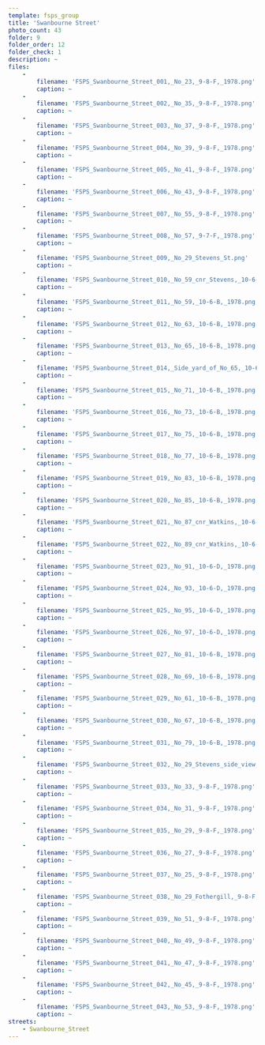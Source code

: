 ```yaml
---
template: fsps_group
title: 'Swanbourne Street'
photo_count: 43
folder: 9
folder_order: 12
folder_check: 1
description: ~
files:
    -
        filename: 'FSPS_Swanbourne_Street_001,_No_23,_9-8-F,_1978.png'
        caption: ~
    -
        filename: 'FSPS_Swanbourne_Street_002,_No_35,_9-8-F,_1978.png'
        caption: ~
    -
        filename: 'FSPS_Swanbourne_Street_003,_No_37,_9-8-F,_1978.png'
        caption: ~
    -
        filename: 'FSPS_Swanbourne_Street_004,_No_39,_9-8-F,_1978.png'
        caption: ~
    -
        filename: 'FSPS_Swanbourne_Street_005,_No_41,_9-8-F,_1978.png'
        caption: ~
    -
        filename: 'FSPS_Swanbourne_Street_006,_No_43,_9-8-F,_1978.png'
        caption: ~
    -
        filename: 'FSPS_Swanbourne_Street_007,_No_55,_9-8-F,_1978.png'
        caption: ~
    -
        filename: 'FSPS_Swanbourne_Street_008,_No_57,_9-7-F,_1978.png'
        caption: ~
    -
        filename: 'FSPS_Swanbourne_Street_009,_No_29_Stevens_St.png'
        caption: ~
    -
        filename: 'FSPS_Swanbourne_Street_010,_No_59_cnr_Stevens,_10-6-B,_1978.png'
        caption: ~
    -
        filename: 'FSPS_Swanbourne_Street_011,_No_59,_10-6-B,_1978.png'
        caption: ~
    -
        filename: 'FSPS_Swanbourne_Street_012,_No_63,_10-6-B,_1978.png'
        caption: ~
    -
        filename: 'FSPS_Swanbourne_Street_013,_No_65,_10-6-B,_1978.png'
        caption: ~
    -
        filename: 'FSPS_Swanbourne_Street_014,_Side_yard_of_No_65,_10-6-B,_1978.png'
        caption: ~
    -
        filename: 'FSPS_Swanbourne_Street_015,_No_71,_10-6-B,_1978.png'
        caption: ~
    -
        filename: 'FSPS_Swanbourne_Street_016,_No_73,_10-6-B,_1978.png'
        caption: ~
    -
        filename: 'FSPS_Swanbourne_Street_017,_No_75,_10-6-B,_1978.png'
        caption: ~
    -
        filename: 'FSPS_Swanbourne_Street_018,_No_77,_10-6-B,_1978.png'
        caption: ~
    -
        filename: 'FSPS_Swanbourne_Street_019,_No_83,_10-6-B,_1978.png'
        caption: ~
    -
        filename: 'FSPS_Swanbourne_Street_020,_No_85,_10-6-B,_1978.png'
        caption: ~
    -
        filename: 'FSPS_Swanbourne_Street_021,_No_87_cnr_Watkins,_10-6-B,_1978.png'
        caption: ~
    -
        filename: 'FSPS_Swanbourne_Street_022,_No_89_cnr_Watkins,_10-6-D,_1978.png'
        caption: ~
    -
        filename: 'FSPS_Swanbourne_Street_023,_No_91,_10-6-D,_1978.png'
        caption: ~
    -
        filename: 'FSPS_Swanbourne_Street_024,_No_93,_10-6-D,_1978.png'
        caption: ~
    -
        filename: 'FSPS_Swanbourne_Street_025,_No_95,_10-6-D,_1978.png'
        caption: ~
    -
        filename: 'FSPS_Swanbourne_Street_026,_No_97,_10-6-D,_1978.png'
        caption: ~
    -
        filename: 'FSPS_Swanbourne_Street_027,_No_81,_10-6-B,_1978.png'
        caption: ~
    -
        filename: 'FSPS_Swanbourne_Street_028,_No_69,_10-6-B,_1978.png'
        caption: ~
    -
        filename: 'FSPS_Swanbourne_Street_029,_No_61,_10-6-B,_1978.png'
        caption: ~
    -
        filename: 'FSPS_Swanbourne_Street_030,_No_67,_10-6-B,_1978.png'
        caption: ~
    -
        filename: 'FSPS_Swanbourne_Street_031,_No_79,_10-6-B,_1978.png'
        caption: ~
    -
        filename: 'FSPS_Swanbourne_Street_032,_No_29_Stevens_side_view,_10-3-B,_1978.png'
        caption: ~
    -
        filename: 'FSPS_Swanbourne_Street_033,_No_33,_9-8-F,_1978.png'
        caption: ~
    -
        filename: 'FSPS_Swanbourne_Street_034,_No_31,_9-8-F,_1978.png'
        caption: ~
    -
        filename: 'FSPS_Swanbourne_Street_035,_No_29,_9-8-F,_1978.png'
        caption: ~
    -
        filename: 'FSPS_Swanbourne_Street_036,_No_27,_9-8-F,_1978.png'
        caption: ~
    -
        filename: 'FSPS_Swanbourne_Street_037,_No_25,_9-8-F,_1978.png'
        caption: ~
    -
        filename: 'FSPS_Swanbourne_Street_038,_No_29_Fothergill,_9-8-F,_1978.png'
        caption: ~
    -
        filename: 'FSPS_Swanbourne_Street_039,_No_51,_9-8-F,_1978.png'
        caption: ~
    -
        filename: 'FSPS_Swanbourne_Street_040,_No_49,_9-8-F,_1978.png'
        caption: ~
    -
        filename: 'FSPS_Swanbourne_Street_041,_No_47,_9-8-F,_1978.png'
        caption: ~
    -
        filename: 'FSPS_Swanbourne_Street_042,_No_45,_9-8-F,_1978.png'
        caption: ~
    -
        filename: 'FSPS_Swanbourne_Street_043,_No_53,_9-8-F,_1978.png'
        caption: ~
streets:
    - Swanbourne_Street
---
```


